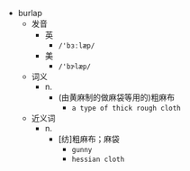 - burlap
  - 发音
    - 英
      - `/'bɜːlæp/`
    - 美
      - `/'bɝlæp/`
  - 词义
    - n.
      - (由黄麻制的做麻袋等用的)粗麻布
        - `a type of thick rough cloth`
  - 近义词
    - n.
      - [纺]粗麻布；麻袋
        - `gunny`
        - `hessian cloth`
